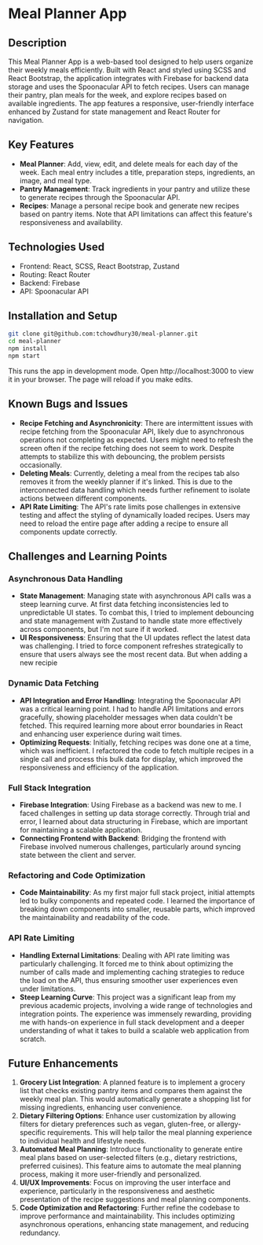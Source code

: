 # Meal Planner App

## Description
This Meal Planner App is a web-based tool designed to help users organize their weekly meals efficiently. Built with React and styled using SCSS and React Bootstrap, the application integrates with Firebase for backend data storage and uses the Spoonacular API to fetch recipes. Users can manage their pantry, plan meals for the week, and explore recipes based on available ingredients. The app features a responsive, user-friendly interface enhanced by Zustand for state management and React Router for navigation.

## Key Features
- **Meal Planner**: Add, view, edit, and delete meals for each day of the week. Each meal entry includes a title, preparation steps, ingredients, an image, and meal type.
- **Pantry Management**: Track ingredients in your pantry and utilize these to generate recipes through the Spoonacular API.
- **Recipes**: Manage a personal recipe book and generate new recipes based on pantry items. Note that API limitations can affect this feature's responsiveness and availability.

## Technologies Used
- Frontend: React, SCSS, React Bootstrap, Zustand
- Routing: React Router
- Backend: Firebase
- API: Spoonacular API

## Installation and Setup
   ```bash
   git clone git@github.com:tchowdhury30/meal-planner.git
   cd meal-planner
   npm install
   npm start
   ```
   This runs the app in development mode. Open http://localhost:3000 to view it in your browser. The page will reload if you make edits.

## Known Bugs and Issues

- **Recipe Fetching and Asynchronicity**: There are intermittent issues with recipe fetching from the Spoonacular API, likely due to asynchronous operations not completing as expected. Users might need to refresh the screen often if the recipe fetching does not seem to work. Despite attempts to stabilize this with debouncing, the problem persists occasionally.
- **Deleting Meals**: Currently, deleting a meal from the recipes tab also removes it from the weekly planner if it's linked. This is due to the interconnected data handling which needs further refinement to isolate actions between different components.
- **API Rate Limiting**: The API's rate limits pose challenges in extensive testing and affect the styling of dynamically loaded recipes. Users may need to reload the entire page after adding a recipe to ensure all components update correctly.

## Challenges and Learning Points

### Asynchronous Data Handling
- **State Management**: Managing state with asynchronous API calls was a steep learning curve. At first data fetching inconsistencies led to unpredictable UI states. To combat this, I tried to implement debouncing and state management with Zustand to handle state more effectively across components, but I'm not sure if it worked.
- **UI Responsiveness**: Ensuring that the UI updates reflect the latest data was challenging. I tried to force component refreshes strategically to ensure that users always see the most recent data. But when adding a new recipie

### Dynamic Data Fetching
- **API Integration and Error Handling**: Integrating the Spoonacular API was a critical learning point. I had to handle API limitations and errors gracefully, showing placeholder messages when data couldn't be fetched. This required learning more about error boundaries in React and enhancing user experience during wait times.
- **Optimizing Requests**: Initially, fetching recipes was done one at a time, which was inefficient. I refactored the code to fetch multiple recipes in a single call and process this bulk data for display, which improved the responsiveness and efficiency of the application.

### Full Stack Integration
- **Firebase Integration**: Using Firebase as a backend was new to me. I faced challenges in setting up data storage correctly. Through trial and error, I learned about data structuring in Firebase, which are important for maintaining a scalable application.
- **Connecting Frontend with Backend**: Bridging the frontend with Firebase involved numerous challenges, particularly around syncing state between the client and server. 

### Refactoring and Code Optimization
- **Code Maintainability**: As my first major full stack project, initial attempts led to bulky components and repeated code. I learned the importance of breaking down components into smaller, reusable parts, which improved the maintainability and readability of the code.

### API Rate Limiting
- **Handling External Limitations**: Dealing with API rate limiting was particularly challenging. It forced me to think about optimizing the number of calls made and implementing caching strategies to reduce the load on the API, thus ensuring smoother user experiences even under limitations.
- **Steep Learning Curve**: This project was a significant leap from my previous academic projects, involving a wide range of technologies and integration points. The experience was immensely rewarding, providing me with hands-on experience in full stack development and a deeper understanding of what it takes to build a scalable web application from scratch.

## Future Enhancements

1. **Grocery List Integration**: A planned feature is to implement a grocery list that checks existing pantry items and compares them against the weekly meal plan. This would automatically generate a shopping list for missing ingredients, enhancing user convenience.
2. **Dietary Filtering Options**: Enhance user customization by allowing filters for dietary preferences such as vegan, gluten-free, or allergy-specific requirements. This will help tailor the meal planning experience to individual health and lifestyle needs.
3. **Automated Meal Planning**: Introduce functionality to generate entire meal plans based on user-selected filters (e.g., dietary restrictions, preferred cuisines). This feature aims to automate the meal planning process, making it more user-friendly and personalized.
4. **UI/UX Improvements**: Focus on improving the user interface and experience, particularly in the responsiveness and aesthetic presentation of the recipe suggestions and meal planning components.
5. **Code Optimization and Refactoring**: Further refine the codebase to improve performance and maintainability. This includes optimizing asynchronous operations, enhancing state management, and reducing redundancy.
